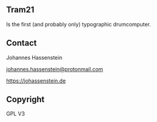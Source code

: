 ## Tram21

Is the first (and probably only) typographic drumcomputer.

## Contact

Johannes Hassenstein

johannes.hassenstein@protonmail.com

https://johassenstein.de

## Copyright

GPL V3